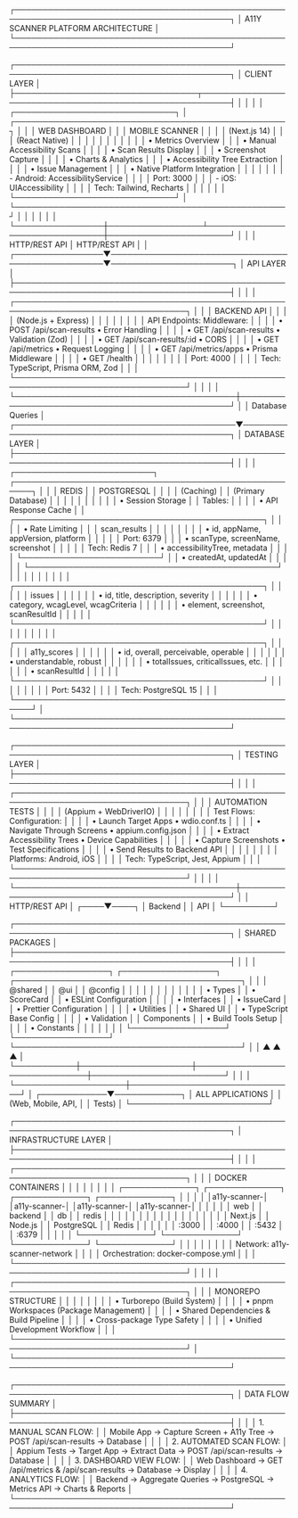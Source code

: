 ┌─────────────────────────────────────────────────────────────────────────────────────────┐
│                           A11Y SCANNER PLATFORM ARCHITECTURE                            │
└─────────────────────────────────────────────────────────────────────────────────────────┘

┌─────────────────────────────────────────────────────────────────────────────────────────┐
│                                  CLIENT LAYER                                           │
├─────────────────────────────────┬───────────────────────────────────────────────────────┤
│                                 │                                                       │
│  ┌─────────────────────────────┐ │  ┌─────────────────────────────────────────────────┐ │
│  │      WEB DASHBOARD          │ │  │         MOBILE SCANNER                          │ │
│  │     (Next.js 14)            │ │  │       (React Native)                            │ │
│  │                             │ │  │                                                 │ │
│  │  • Metrics Overview         │ │  │  • Manual Accessibility Scans                  │ │
│  │  • Scan Results Display     │ │  │  • Screenshot Capture                          │ │
│  │  • Charts & Analytics       │ │  │  • Accessibility Tree Extraction               │ │
│  │  • Issue Management         │ │  │  • Native Platform Integration                 │ │
│  │                             │ │  │    - Android: AccessibilityService             │ │
│  │  Port: 3000                 │ │  │    - iOS: UIAccessibility                      │ │
│  │  Tech: Tailwind, Recharts   │ │  │                                                 │ │
│  └─────────────────────────────┘ │  └─────────────────────────────────────────────────┘ │
│                │                 │                               │                      │
└────────────────┼─────────────────┴───────────────────────────────┼──────────────────────┘
                 │                                                 │
                 │ HTTP/REST API                                   │ HTTP/REST API
                 │                                                 │
┌────────────────▼─────────────────────────────────────────────────▼──────────────────────┐
│                                 API LAYER                                               │
├─────────────────────────────────────────────────────────────────────────────────────────┤
│                                                                                         │
│  ┌─────────────────────────────────────────────────────────────────────────────────┐   │
│  │                           BACKEND API                                           │   │
│  │                      (Node.js + Express)                                       │   │
│  │                                                                                 │   │
│  │  API Endpoints:                          Middleware:                           │   │
│  │  • POST /api/scan-results               • Error Handling                      │   │
│  │  • GET  /api/scan-results               • Validation (Zod)                    │   │
│  │  • GET  /api/scan-results/:id           • CORS                                │   │
│  │  • GET  /api/metrics                    • Request Logging                     │   │
│  │  • GET  /api/metrics/apps               • Prisma Middleware                   │   │
│  │  • GET  /health                                                               │   │
│  │                                                                                 │   │
│  │  Port: 4000                                                                    │   │
│  │  Tech: TypeScript, Prisma ORM, Zod                                            │   │
│  └─────────────────────────────────────────────────────────────────────────────────┘   │
│                                        │                                                │
└────────────────────────────────────────┼────────────────────────────────────────────────┘
                                         │
                                         │ Database Queries
                                         │
┌────────────────────────────────────────▼────────────────────────────────────────────────┐
│                               DATABASE LAYER                                            │
├─────────────────────────────────────────────────────────────────────────────────────────┤
│                                                                                         │
│  ┌─────────────────────────┐    ┌─────────────────────────────────────────────────────┐ │
│  │       REDIS             │    │              POSTGRESQL                             │ │
│  │    (Caching)            │    │            (Primary Database)                      │ │
│  │                         │    │                                                     │ │
│  │  • Session Storage      │    │  Tables:                                            │ │
│  │  • API Response Cache   │    │  ┌─────────────────────────────────────────────┐   │ │
│  │  • Rate Limiting        │    │  │ scan_results                                │   │ │
│  │                         │    │  │ • id, appName, appVersion, platform        │   │ │
│  │  Port: 6379             │    │  │ • scanType, screenName, screenshot         │   │ │
│  │  Tech: Redis 7          │    │  │ • accessibilityTree, metadata              │   │ │
│  └─────────────────────────┘    │  │ • createdAt, updatedAt                     │   │ │
│                                 │  └─────────────────────────────────────────────┘   │ │
│                                 │                          │                          │ │
│                                 │  ┌─────────────────────────────────────────────┐   │ │
│                                 │  │ issues                                      │   │ │
│                                 │  │ • id, title, description, severity         │   │ │
│                                 │  │ • category, wcagLevel, wcagCriteria        │   │ │
│                                 │  │ • element, screenshot, scanResultId        │   │ │
│                                 │  └─────────────────────────────────────────────┘   │ │
│                                 │                          │                          │ │
│                                 │  ┌─────────────────────────────────────────────┐   │ │
│                                 │  │ a11y_scores                                 │   │ │
│                                 │  │ • id, overall, perceivable, operable       │   │ │
│                                 │  │ • understandable, robust                   │   │ │
│                                 │  │ • totalIssues, criticalIssues, etc.       │   │ │
│                                 │  │ • scanResultId                             │   │ │
│                                 │  └─────────────────────────────────────────────┘   │ │
│                                 │                                                     │ │
│                                 │  Port: 5432                                         │ │
│                                 │  Tech: PostgreSQL 15                                │ │
│                                 └─────────────────────────────────────────────────────┘ │
└─────────────────────────────────────────────────────────────────────────────────────────┘

┌─────────────────────────────────────────────────────────────────────────────────────────┐
│                              TESTING LAYER                                              │
├─────────────────────────────────────────────────────────────────────────────────────────┤
│                                                                                         │
│  ┌─────────────────────────────────────────────────────────────────────────────────┐   │
│  │                        AUTOMATION TESTS                                         │   │
│  │                   (Appium + WebDriverIO)                                       │   │
│  │                                                                                 │   │
│  │  Test Flows:                           Configuration:                          │   │
│  │  • Launch Target Apps                  • wdio.conf.ts                         │   │
│  │  • Navigate Through Screens            • appium.config.json                   │   │
│  │  • Extract Accessibility Trees         • Device Capabilities                  │   │ │
│  │  • Capture Screenshots                 • Test Specifications                  │   │
│  │  • Send Results to Backend API                                                │   │
│  │                                                                                 │   │
│  │  Platforms: Android, iOS                                                       │   │
│  │  Tech: TypeScript, Jest, Appium                                               │   │
│  └─────────────────────────────────────────────────────────────────────────────────┘   │
│                                        │                                                │
└────────────────────────────────────────┼────────────────────────────────────────────────┘
                                         │
                                         │ HTTP/REST API
                                         │
                                    ┌────▼────┐
                                    │ Backend │
                                    │   API   │
                                    └─────────┘

┌─────────────────────────────────────────────────────────────────────────────────────────┐
│                            SHARED PACKAGES                                              │
├─────────────────────────────────────────────────────────────────────────────────────────┤
│                                                                                         │
│  ┌─────────────────┐  ┌─────────────────┐  ┌─────────────────────────────────────────┐ │
│  │   @shared       │  │      @ui        │  │              @config                   │ │
│  │                 │  │                 │  │                                         │ │
│  │ • Types         │  │ • ScoreCard     │  │ • ESLint Configuration                  │ │
│  │ • Interfaces    │  │ • IssueCard     │  │ • Prettier Configuration                │ │
│  │ • Utilities     │  │ • Shared UI     │  │ • TypeScript Base Config                │ │
│  │ • Validation    │  │   Components    │  │ • Build Tools Setup                     │ │
│  │ • Constants     │  │                 │  │                                         │ │
│  └─────────────────┘  └─────────────────┘  └─────────────────────────────────────────┘ │
│           ▲                    ▲                              ▲                        │
└───────────┼────────────────────┼──────────────────────────────┼────────────────────────┘
            │                    │                              │
            └────────────────────┼──────────────────────────────┘
                                 │
                    ┌────────────▼────────────┐
                    │    ALL APPLICATIONS     │
                    │   (Web, Mobile, API,    │
                    │      Tests)             │
                    └─────────────────────────┘

┌─────────────────────────────────────────────────────────────────────────────────────────┐
│                          INFRASTRUCTURE LAYER                                           │
├─────────────────────────────────────────────────────────────────────────────────────────┤
│                                                                                         │
│  ┌─────────────────────────────────────────────────────────────────────────────────┐   │
│  │                            DOCKER CONTAINERS                                    │   │
│  │                                                                                 │   │
│  │  ┌─────────────┐ ┌─────────────┐ ┌─────────────┐ ┌─────────────┐              │   │
│  │  │a11y-scanner-│ │a11y-scanner-│ │a11y-scanner-│ │a11y-scanner-│              │   │
│  │  │   web       │ │  backend    │ │     db      │ │   redis     │              │   │
│  │  │             │ │             │ │             │ │             │              │   │
│  │  │ Next.js     │ │ Node.js     │ │ PostgreSQL  │ │   Redis     │              │   │
│  │  │ :3000       │ │ :4000       │ │ :5432       │ │ :6379       │              │   │
│  │  └─────────────┘ └─────────────┘ └─────────────┘ └─────────────┘              │   │
│  │                                                                                 │   │
│  │  Network: a11y-scanner-network                                                 │   │
│  │  Orchestration: docker-compose.yml                                            │   │
│  └─────────────────────────────────────────────────────────────────────────────────┘   │
│                                                                                         │
│  ┌─────────────────────────────────────────────────────────────────────────────────┐   │
│  │                          MONOREPO STRUCTURE                                     │   │
│  │                                                                                 │   │
│  │  • Turborepo (Build System)                                                    │   │
│  │  • pnpm Workspaces (Package Management)                                        │   │
│  │  • Shared Dependencies & Build Pipeline                                        │   │
│  │  • Cross-package Type Safety                                                   │   │
│  │  • Unified Development Workflow                                                │   │
│  └─────────────────────────────────────────────────────────────────────────────────┘   │
└─────────────────────────────────────────────────────────────────────────────────────────┘

┌─────────────────────────────────────────────────────────────────────────────────────────┐
│                              DATA FLOW SUMMARY                                          │
├─────────────────────────────────────────────────────────────────────────────────────────┤
│                                                                                         │
│  1. MANUAL SCAN FLOW:                                                                  │
│     Mobile App → Capture Screen + A11y Tree → POST /api/scan-results → Database       │
│                                                                                         │
│  2. AUTOMATED SCAN FLOW:                                                               │
│     Appium Tests → Target App → Extract Data → POST /api/scan-results → Database      │
│                                                                                         │
│  3. DASHBOARD VIEW FLOW:                                                               │
│     Web Dashboard → GET /api/metrics & /api/scan-results → Database → Display         │
│                                                                                         │
│  4. ANALYTICS FLOW:                                                                    │
│     Backend → Aggregate Queries → PostgreSQL → Metrics API → Charts & Reports         │
└─────────────────────────────────────────────────────────────────────────────────────────┘
